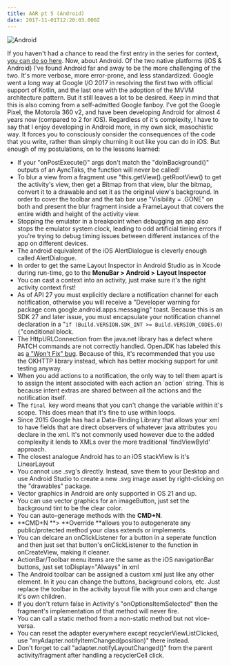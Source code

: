 ```yaml
---
title: AAR pt 5 (Android)
date: 2017-11-01T12:20:03.000Z
---
```

![Android](/blog-v3/assets/android.png)

If you haven't had a chance to read the first entry in the series for context, [you can do so here](/post/after-action-review-aar/).  Now, about Android.  Of the two native platforms (iOS & Android) I've found Android far and away to be the more challenging of the two.  It's more verbose, more error-prone, and less standardized.  Google went a long way at Google I/O 2017 in resolving the first two with official support of Kotlin, and the last one with the adoption of the MVVM architecture pattern.  But it still leaves a lot to be desired.  Keep in mind that this is also coming from a self-admitted Google fanboy.  I've got the Google Pixel, the Motorola 360 v2, and have been developing Android for almost 4 years now (compared to 2 for iOS).  Regardless of it's complexity, I have to say that I enjoy developing in Android more, in my own sick, masochistic way.  It forces you to consciously consider the consequences of the code that you write, rather than simply churning it out like you can do in iOS.  But enough of my postulations, on to the lessons learned:

* If your "onPostExecute()" args don't match the "doInBackground()" outputs of an AyncTaks, the function will never be called!
* To blur a view from a fragment use "this.getView().getRootView() to get the activity's view, then get a Bitmap from that view, blur the bitmap, convert it to a drawable and set it as the original view's background.  In order to cover the toolbar and the tab bar use "Visibility = .GONE"  on both and present the blur fragment inside a FrameLayout that covers the entire width and height of the activity view.
* Stopping the emulator in a breakpoint when debugging an app also stops the emulator system clock, leading to odd artificial timing errors if you're trying to debug timing issues between different instances of the app on different devices.  
* The android equivalent of the iOS AlertDialogue is cleverly enough called AlertDialogue.
* In order to get the same Layout Inspector in Android Studio as in Xcode during run-time, go to the **MenuBar > Android >** **Layout Inspector**
* You can cast a context into an activity, just make sure it's the right activity context first!
* As of API 27 you must explicitly declare a notification channel for each notification, otherwise you will receive a "Developer warning for package com.google.android.apps.messaging" toast.  Because this is an SDK 27 and later issue, you must encapsulate your notification channel declaration in a "`if (Build.VERSION.SDK_INT >= Build.VERSION_CODES.O) {`"conditional block.
* The HttpURLConnection from the java.net library has a defect where PATCH commands are not correctly handled.  OpenJDK has labeled this as [a "Won't Fix" bug](https://bugs.openjdk.java.net/browse/JDK-7016595).  Because of this, it's recommended that you use the OKHTTP library instead, which has better mocking support for unit testing anyway. 
* When you add actions to a notification, the only way to tell them apart is to assign the intent associated with each action an \`action\` string.  This is because intent extras are shared between all the actions and the notification itself.
* The `final `key word means that you can't change the variable within it's scope.  This does mean that it's fine to use within loops.
* Since 2015 Google has had a Data-Binding Library that allows your xml to have fields that are direct observers of whatever java attributes you declare in the xml.  It's not commonly used however due to the added complexity it lends to XMLs over the more traditional 'findViewById' approach.
* The closest analogue Android has to an iOS stackView is it's LinearLayout
* You cannot use .svg's directly.  Instead, save them to your Desktop and use Android Studio to create a new .svg image asset by right-clicking on the "drawables" package.
* Vector graphics in Android are only supported in OS 21 and up.
* You can use vector graphics for an imageButton, just set the background tint to be the clear color.
* You can auto-generage methods with the **CMD+N**.
* **CMD+N **> **Override **allows you to autogenerate any public/protected method your class extends or implements.
* You can delcare an onClickListener for a button in a seperate function and then just set that button's onClickListener to the function in onCreateView, making it cleaner.
* ActionBar/Toolbar menu items are the same as the iOS navigationBar buttons, just set toDisplay="Always" in xml
* The Android toolbar can be assigned a custom xml just like any other element.  In it you can change the buttons, background colors, etc.  Just replace the toolbar in the activity layout file with your own and change it's own children.
* If you don't return false in Activity's "onOptionsItemSelected" then the fragment's implementation of that method will never fire.
* You can call a static method from a non-static method but not vice-versa.
* You can reset the adapter everywhere except recyclerViewListClicked, use "myAdapter.notifyItemChanged(position)" there instead.
* Don't forget to call "adapter.notifyLayoutChanged()" from the parent activity/fragment after handling a recyclerCell click.

